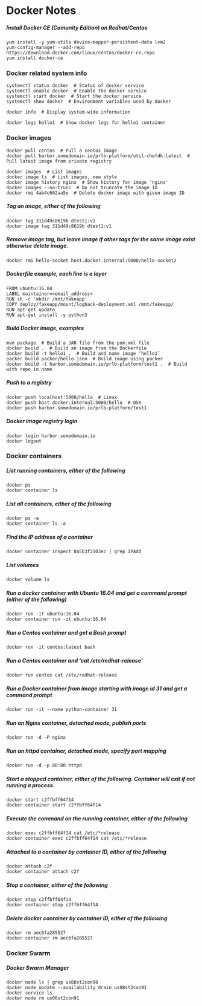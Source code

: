 # Docker Notes

##### Install Docker CE (Comunity Edition) on Redhat/Centos
```shell script
yum install -y yum-utils device-mapper-persistent-data lvm2
yum-config-manager --add-repo https://download.docker.com/linux/centos/docker-ce.repo
yum install docker-ce
```

### Docker related system info
```shell script
systemctl status docker  # Status of docker service
systemctl enable docker  # Enable the docker service
systemctl start docker  # Start the docker service
systemctl show docker  # Environment variables used by docker

docker info  # Display system-wide information

docker logs hello1  # Show docker logs for hello1 container
```

### Docker images
```shell script
docker pull centos  # Pull a centos image
docker pull harbor.somedomain.io/prlb-platform/util-chefdk:latest  # Pull latest image from private registry

docker images  # List images
docker image ls  # List images, new style
docker image history nginx  # Show history for image 'nginx'
docker images --no-trunc  # Do not truncate the image ID
docker rmi 4ab4c602aa5e  # Delete docker image with given image ID
```

##### Tag an image, either of the following
```shell script
docker tag 311d49c8619b dtest1:v1
docker image tag 311d49c8619b dtest1:v1
```

##### Remove image tag, but leave image if other tags for the same image exist otherwise delete image.
```shell script
docker rmi hello-socket host.docker.internal:5000/hello-socket2
```

##### Dockerfile example, each line is a layer
```
FROM ubuntu:16.04
LABEL maintainer=<email_address>
RUN sh -c 'mkdir /mnt/fakeapp'
COPY deploy/fakeapp/mount/logback-deployment.xml /mnt/fakeapp/
RUN apt-get update
RUN apt-get install -y python3
```

##### Build Docker image, examples
```shell script
mvn package  # Build a JAR file from the pom.xml file
docker build .  # Build an image from the Dockerfile
docker build -t hello1 .  # Build and name image ‘hello1’
packer build packer/hello.json  # Build image using packer
docker build -t harbor.somedomain.io/prlb-platform/test1 .  # Build with repo in name
```

##### Push to a registry
```shell script
docker push localhost:5000/hello  # Linux
docker push host.docker.internal:5000/hello  # OSX
docker push harbor.somedomain.io/prlb-platform/test1
```

##### Docker image registry login
```shell script
docker login harbor.somedomain.io
docker logout
```

### Docker containers

##### List running containers, either of the following
```shell script
docker ps
docker container ls
```

##### List all containers, either of the following
```shell script
docker ps -a
docker container ls -a
```

##### Find the IP address of a container
```shell script
docker container inspect 8a5b3f2103ec | grep IPAdd
```

##### List volumes
```shell script
docker volume ls
```

##### Run a docker container with Ubuntu 16.04 and get a command prompt (either of the following)
```shell script
docker run -it ubuntu:16.04
docker container run -it ubuntu:16.04
```

##### Run a Centos container and get a Bash prompt
```shell script
docker run -it centos:latest bash
```

##### Run a Centos container and 'cat /etc/redhat-release'
```shell script
docker run centos cat /etc/redhat-release
```

##### Run a Docker container from image starting with image id 31 and get a command prompt
```shell script
docker run -it --name python-container 31
```

##### Run an Nginx container, detached mode, publish ports
```shell script
docker run -d -P nginx
```

##### Run an httpd container, detached mode, specify port mapping
```shell script
docker run -d -p 80:80 httpd
```

##### Start a stopped container, either of the following.  Container will exit if not running a process.
```shell script
docker start c2ffbff64f14
docker container start c2ffbff64f14
```

##### Execute the command on the running container, either of the following
```shell script
docker exec c2ffbff64f14 cat /etc/*release
docker container exec c2ffbff64f14 cat /etc/*release
```

##### Attached to a container by container ID, either of the following
```shell script
docker attach c2f
docker container attach c2f
```

##### Stop a container, either of the following
```shell script
docker stop c2ffbff64f14
docker container stop c2ffbff64f14
```

##### Delete docker container by container ID, either of the following
```shell script
docker rm aec6fa285527
docker container rm aec6fa285527
```

### Docker Swarm

##### Docker Swarm Manager
```shell script
docker node ls | grep us08st2con98
docker node update --availability drain us08st2con91
docker service ls
docker node rm us08st2con91
```
